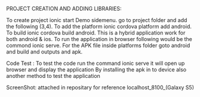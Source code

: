 PROJECT CREATION AND ADDING LIBRARIES: 

To create project ionic start Demo sidemenu. 
go to project folder and add the following (3,4).
To add the platform ionic cordova platform add android.
To build ionic cordova build android.
This is a hybrid application work for both android & ios.
To run the application in browser following would be the commond ionic serve. 
For the APK file inside platforms folder goto android and build and outputs and apk. 

Code Test :
To test the code run the command ionic serve  it will open up browser and display the application
By installing the apk in to device also another method to test the application


ScreenShot:
attached in repositary for reference localhost_8100_(Galaxy S5)
